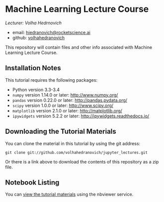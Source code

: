 # Machine Learning Lecture Course

*Lecturer: Volha Hedrnovich*

- email: <hiedranovich@rocketscience.ai>
- github: [volhahedranovich](http://github.com/volhahedranovich)

This repository will contain files and other info associated with Machine Learning Lecture Course.

## Installation Notes
This tutorial requires the following packages:

- Python version 3.3-3.4
- `numpy` version 1.14.0 or later: http://www.numpy.org/
- `pandas` version 0.22.0 or later: http://pandas.pydata.org/
- `scipy` version 1.0.0 or later: http://www.scipy.org/
- `matplotlib` version 2.1.0 or later: http://matplotlib.org/
- `ipywidgets` version 5.2.2 or later: http://ipywidgets.readthedocs.io/

## Downloading the Tutorial Materials
You can clone the material in this tutorial by using the git address:

    git clone git://github.com/volhahedranovich/jupyter_lectures.git

Or there is a link above to download the contents of this repository as a zip file.  

## Notebook Listing
You can [view the tutorial materials](http://nbviewer.ipython.org/github/jakevdp/sklearn_pycon2015/blob/master/notebooks/Index.ipynb) using the nbviewer service.
